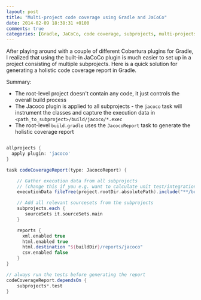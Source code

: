 ```yaml
---
layout: post
title: "Multi-project code coverage using Gradle and JaCoCo"
date: 2014-02-09 18:38:31 +0100
comments: true
categories: [Gradle, JaCoCo, code coverage, subprojects, multi-projects]
---
```

After playing around with a couple of different Cobertura plugins for Gradle, I realized that using the built-in JaCoCo plugin is much easier to set up in a project consisting of multiple subprojects. Here is a quick solution for generating a holistic code coverage report in Gradle.

Summary:

* The root-level project doesn't contain any code, it just controls the overall build process
* The Jacoco plugin is applied to all subprojects - the `jacoco` task will instrument the classes and capture the execution data in `<path_to_subproject>/build/jacoco/*.exec`
* The root-level `build.gradle` uses the `JacocoReport` task to generate the holistic coverage report

``` groovy build.gradle (root-level project)

allprojects {
  apply plugin: 'jacoco'
}

task codeCoverageReport(type: JacocoReport) {

    // Gather execution data from all subprojects
    // (change this if you e.g. want to calculate unit test/integration test coverage separately)
    executionData fileTree(project.rootDir.absolutePath).include("**/build/jacoco/*.exec")

    // Add all relevant sourcesets from the subprojects 
    subprojects.each {
       sourceSets it.sourceSets.main
    }

    reports {
      xml.enabled true
      html.enabled true
      html.destination "${buildDir}/reports/jacoco"
      csv.enabled false
    }
}

// always run the tests before generating the report
codeCoverageReport.dependsOn {
    subprojects*.test
}
```


